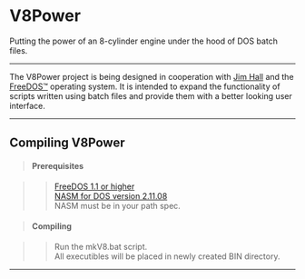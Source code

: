 # V8Power
Putting the power of an 8-cylinder engine under the hood of DOS batch files.
***
The V8Power project is being designed in cooperation with [Jim Hall](http://www.freedos.org/jhall) and the [FreeDOS™](http://www.freedos.org) operating system. It is intended to expand the functionality of scripts written using batch files and provide them with a better looking user interface. 
* * *
## Compiling V8Power

> #### Prerequisites ######

> >[FreeDOS 1.1 or higher](http://www.freedos.org)<br>
> >[NASM for DOS version 2.11.08](http://wwww.nasm.us])<br>
> >NASM must be in your path spec.<br>

> #### Compiling ######

> > Run the mkV8.bat script.<br>
> > All executibles will be placed in newly created BIN directory.<br>

* * *
